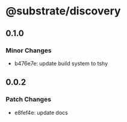 # @substrate/discovery

## 0.1.0

### Minor Changes

- b476e7e: update build system to tshy

## 0.0.2

### Patch Changes

- e8fef4e: update docs
